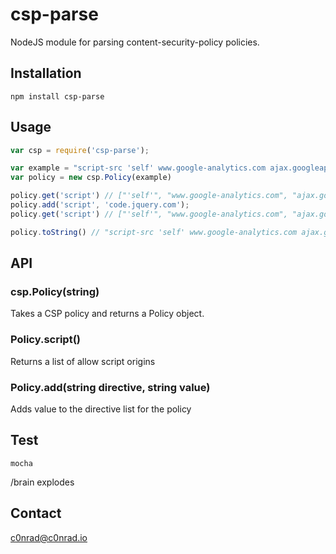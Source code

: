 # csp-parse

NodeJS module for parsing content-security-policy policies.

## Installation

```
npm install csp-parse
```

## Usage

```javascript
var csp = require('csp-parse');

var example = "script-src 'self' www.google-analytics.com ajax.googleapis.com; style-src 'self';"
var policy = new csp.Policy(example)

policy.get('script') // ["'self'", "www.google-analytics.com", "ajax.googleapis.com"]
policy.add('script', 'code.jquery.com');
policy.get('script') // ["'self'", "www.google-analytics.com", "ajax.googleapis.com", "code.jquery.com"]

policy.toString() // "script-src 'self' www.google-analytics.com ajax.googleapis.com code.jquery.com; style-src 'self';"
```

## API

### csp.Policy(string)
  Takes a CSP policy and returns a Policy object.

### Policy.script()
  Returns a list of allow script origins

### Policy.add(string directive, string value)
  Adds value to the directive list for the policy

## Test

```
mocha
```

/brain explodes

## Contact

c0nrad@c0nrad.io
